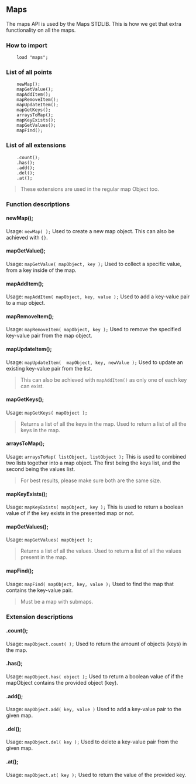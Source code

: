 ## Maps
The maps API is used by the Maps STDLIB. This is how we get that extra functionality on all the maps.

### How to import
~~~ mani
    load "maps";
~~~

### List of all points
~~~ mani
    newMap();
    mapGetValue();
    mapAddItem();
    mapRemoveItem();
    mapUpdateItem();
    mapGetKeys();
    arraysToMap();
    mapKeyExists();
    mapGetValues();
    mapFind();
~~~

### List of all extensions
~~~ mani
    .count();
    .has();
    .add();
    .del();
    .at();
~~~

> These extensions are used in the regular map Object too.

### Function descriptions

#### newMap();
Usage: `newMap( );`
Used to create a new map object. This can also be achieved with `{}`.

#### mapGetValue();
Usage: `mapGetValue( mapObject, key );`
Used to collect a specific value, from a key inside of the map.

#### mapAddItem();
Usage: `mapAddItem( mapObject, key, value );`
Used to add a key-value pair to a map object.

#### mapRemoveItem();
Usage: `mapRemoveItem( mapObject, key );`
Used to remove the specified key-value pair from the map object.

#### mapUpdateItem();
Usage: `mapUpdateItem(  mapObject, key, newValue );`
Used to update an existing key-value pair from the list.
> This can also be achieved with `mapAddItem()` as only one of each key can exist.

#### mapGetKeys();
Usage: `mapGetKeys( mapObject );`
> Returns a list of all the keys in the map.
Used to return a list of all the keys in the map.

#### arraysToMap();
Usage: `arraysToMap( listObject, listObject );`
This is used to combined two lists together into a map object. The first being the keys list, and the second being the values list.
> For best results, please make sure both are the same size.

#### mapKeyExists();
Usage: `mapKeyExists( mapObject, key );`
This is used to return a boolean value of if the key exists in the presented map or not.

#### mapGetValues();
Usage: `mapGetValues( mapObject );`
> Returns a list of all the values.
Used to return a list of all the values present in the map.

#### mapFind();
Usage: `mapFind( mapObject, key, value );`
Used to find the map that contains the key-value pair.
> Must be a map with submaps.


### Extension descriptions

#### .count();
Usage: `mapObject.count( );`
Used to return the amount of objects (keys) in the map.

#### .has();
Usage: `mapObject.has( object );`
Used to return a boolean value of if the mapObject contains the provided object (key).

#### .add();
Usage: `mapObject.add( key, value )`
Used to add a key-value pair to the given map.

#### .del();
Usage: `mapObject.del( key );`
Used to delete a key-value pair from the given map.

#### .at();
Usage: `mapObject.at( key );`
Used to return the value of the provided key.